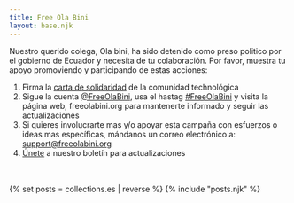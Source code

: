 ```yaml
---
title: Free Ola Bini
layout: base.njk
---
```


Nuestro querido colega, Ola bini, ha sido detenido como preso politico por el gobierno de Ecuador y necesita de tu colaboración. Por favor, muestra tu apoyo  promoviendo y participando de estas acciones: 
1) Firma la <a href="/en/statement">carta de solidaridad</a> de la comunidad technológica 
2) Sigue la cuenta <a href="https://twitter.com/FreeOlaBini">@FreeOlaBini</a>, usa el hastag <a href="https://twitter.com/intent/tweet?text=Defensor%20de%20los%20derechos%20digitales%20Ola%20Bini%20ha%20sido%20encarcelado%20en%20Ecuador.%20Sigan%20@FreeOlaBini%20%23FreeOlaBini%20https%3A//freeolabini.org">#FreeOlaBini</a> y visita la página web, freeolabini.org  para mantenerte informado y seguir las actualizaciones
3) Si quieres involucrarte mas y/o apoyar esta campaña con esfuerzos o ideas mas específicas, mándanos un correo electrónico a:  <a href="mailto:support@freeolabini.org">support&#64;freeolabini.org</a> 
4) <a href="/es/subscribe">Únete</a> a nuestro boletín para actualizaciones


<br><br>
{% set posts = collections.es | reverse %}
{% include "posts.njk" %}
